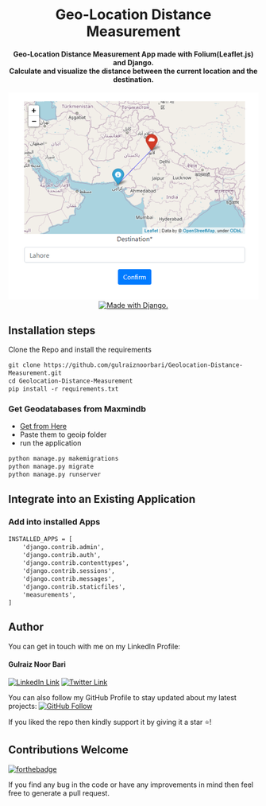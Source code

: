 <div align="center">
<h1>Geo-Location Distance Measurement</h1>
<h4>Geo-Location Distance Measurement App made with Folium(Leaflet.js) and Django.
<br>
Calculate and visualize the distance between the current location and the destination.
</h4>
    
<img src="demo.png">    
<a href="http://www.djangoproject.com/"><img src="https://www.djangoproject.com/m/img/badges/djangomade124x25.gif" border="0" alt="Made with Django." title="Made with Django." /></a>

</div>

## Installation steps

Clone the Repo and install the requirements

```
git clone https://github.com/gulraiznoorbari/Geolocation-Distance-Measurement.git
cd Geolocation-Distance-Measurement
pip install -r requirements.txt
```
### Get Geodatabases from Maxmindb
 - [Get from Here](https://www.maxmind.com/en/accounts/549107/geoip/downloads)
 - Paste them to geoip folder 
 - run the application

```
python manage.py makemigrations
python manage.py migrate
python manage.py runserver
```

## Integrate into an Existing Application

### Add into installed Apps
```
INSTALLED_APPS = [
    'django.contrib.admin',
    'django.contrib.auth',
    'django.contrib.contenttypes',
    'django.contrib.sessions',
    'django.contrib.messages',
    'django.contrib.staticfiles',
    'measurements',
]
```

## Author
You can get in touch with me on my LinkedIn Profile:

#### Gulraiz Noor Bari
[![LinkedIn Link](https://img.shields.io/badge/Connect-gulraiznoorbari-blue.svg?logo=linkedin&longCache=true&style=social&label=Connect
)](https://www.linkedin.com/in/gulraiznoorbari)
[![Twitter Link](https://img.shields.io/badge/Follow-gulraiznoorbari-blue.svg?logo=twitter&longCache=true&style=social&label=Follow
)](https://twitter.com/gulraiznoorbari)

You can also follow my GitHub Profile to stay updated about my latest projects: [![GitHub Follow](https://img.shields.io/badge/Connect-gulraiznoorbari-blue.svg?logo=Github&longCache=true&style=social&label=Follow)](https://github.com/gulraiznoorbari)

If you liked the repo then kindly support it by giving it a star ⭐!

## Contributions Welcome
[![forthebadge](https://forthebadge.com/images/badges/built-with-love.svg)](#)

If you find any bug in the code or have any improvements in mind then feel free to generate a pull request.


